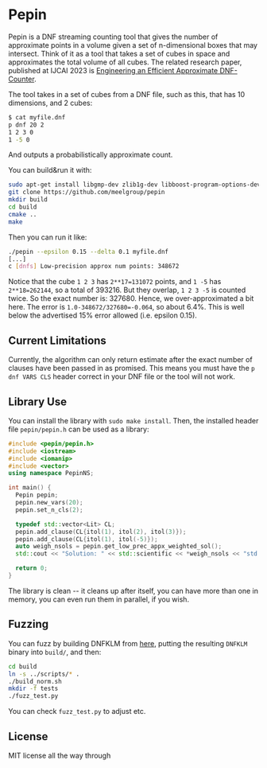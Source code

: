 # Pepin

Pepin is a DNF streaming counting tool that gives the number of approximate points in a volume given a set of n-dimensional boxes that may intersect. Think of it as a tool that takes a set of cubes in space and approximates the total volume of all cubes. The related research paper, published at IJCAI 2023 is [Engineering an Efficient Approximate DNF-Counter](https://www.ijcai.org/proceedings/2023/226).

The tool takes in a set of cubes from a DNF file, such as this, that has 10 dimensions, and 2 cubes:

```bash
$ cat myfile.dnf
p dnf 20 2
1 2 3 0
1 -5 0
```

And outputs a probabilistically approximate count.

You can build&run it with:

```bash
sudo apt-get install libgmp-dev zlib1g-dev libboost-program-options-dev cmake build-essential git
git clone https://github.com/meelgroup/pepin
mkdir build
cd build
cmake ..
make
```

Then you can run it like:

```bash
./pepin --epsilon 0.15 --delta 0.1 myfile.dnf
[...]
c [dnfs] Low-precision approx num points: 348672
```

Notice that the cube `1 2 3` has `2**17=131072` points, and `1 -5` has `2**18=262144`, so a total of 393216. But they overlap, `1 2 3 -5` is counted twice. So the exact number is: 327680. Hence, we over-approximated a bit here. The error is `1.0-348672/327680=-0.064`, so about 6.4%. This is well below the advertised 15% error allowed (i.e. epsilon 0.15).


## Current Limitations

Currently, the algorithm can only return estimate after the exact number of clauses have been passed in as promised. This means you must have the `p dnf VARS CLS` header correct in your DNF file or the tool will not work.

## Library Use

You can install the library with `sudo make install`. Then, the installed header file `pepin/pepin.h` can be used as a library:
```cpp
#include <pepin/pepin.h>
#include <iostream>
#include <iomanip>
#include <vector>
using namespace PepinNS;

int main() {
  Pepin pepin;
  pepin.new_vars(20);
  pepin.set_n_cls(2);

  typedef std::vector<Lit> CL;
  pepin.add_clause(CL{itol(1), itol(2), itol(3)});
  pepin.add_clause(CL{itol(1), itol(-5)});
  auto weigh_nsols = pepin.get_low_prec_appx_weighted_sol();
  std::cout << "Solution: " << std::scientific << *weigh_nsols << "std::endl;

  return 0;
}
```

The library is clean -- it cleans up after itself, you can have more than one in memory, you can even run them in parallel, if you wish.

## Fuzzing

You can fuzz by building DNFKLM from [here](https://gitlab.com/Shrotri/DNF_Counting/), putting the resulting `DNFKLM` binary into `build/`, and then:

```bash
cd build
ln -s ../scripts/* .
./build_norm.sh
mkdir -f tests
./fuzz_test.py
```

You can check `fuzz_test.py` to adjust etc.

## License
MIT license all the way through
